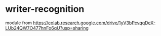 # writer-recognition
module from https://colab.research.google.com/drive/1yV3bPcvqqDeX-LUb24QW7O477hnFo6qU?usp=sharing
